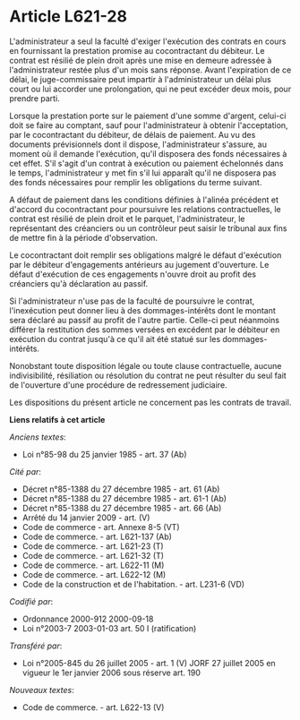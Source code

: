 # Article L621-28

L'administrateur a seul la faculté d'exiger l'exécution des contrats en cours en fournissant la prestation promise au
cocontractant du débiteur. Le contrat est résilié de plein droit après une mise en demeure adressée à l'administrateur restée
plus d'un mois sans réponse. Avant l'expiration de ce délai, le juge-commissaire peut impartir à l'administrateur un délai
plus court ou lui accorder une prolongation, qui ne peut excéder deux mois, pour prendre parti.

Lorsque la prestation porte sur le paiement d'une somme d'argent, celui-ci doit se faire au comptant, sauf pour
l'administrateur à obtenir l'acceptation, par le cocontractant du débiteur, de délais de paiement. Au vu des documents
prévisionnels dont il dispose, l'administrateur s'assure, au moment où il demande l'exécution, qu'il disposera des fonds
nécessaires à cet effet. S'il s'agit d'un contrat à exécution ou paiement échelonnés dans le temps, l'administrateur y met
fin s'il lui apparaît qu'il ne disposera pas des fonds nécessaires pour remplir les obligations du terme suivant.

A défaut de paiement dans les conditions définies à l'alinéa précédent et d'accord du cocontractant pour poursuivre les
relations contractuelles, le contrat est résilié de plein droit et le parquet, l'administrateur, le représentant des
créanciers ou un contrôleur peut saisir le tribunal aux fins de mettre fin à la période d'observation.

Le cocontractant doit remplir ses obligations malgré le défaut d'exécution par le débiteur d'engagements antérieurs au
jugement d'ouverture. Le défaut d'exécution de ces engagements n'ouvre droit au profit des créanciers qu'à déclaration au
passif.

Si l'administrateur n'use pas de la faculté de poursuivre le contrat, l'inexécution peut donner lieu à des dommages-intérêts
dont le montant sera déclaré au passif au profit de l'autre partie. Celle-ci peut néanmoins différer la restitution des
sommes versées en excédent par le débiteur en exécution du contrat jusqu'à ce qu'il ait été statué sur les dommages-intérêts.

Nonobstant toute disposition légale ou toute clause contractuelle, aucune indivisibilité, résiliation ou résolution du
contrat ne peut résulter du seul fait de l'ouverture d'une procédure de redressement judiciaire.

Les dispositions du présent article ne concernent pas les contrats de travail.

**Liens relatifs à cet article**

_Anciens textes_:

  - Loi n°85-98 du 25 janvier 1985 - art. 37 (Ab)

_Cité par_:

  - Décret n°85-1388 du 27 décembre 1985 - art. 61 (Ab)
  - Décret n°85-1388 du 27 décembre 1985 - art. 61-1 (Ab)
  - Décret n°85-1388 du 27 décembre 1985 - art. 66 (Ab)
  - Arrêté du 14 janvier 2009 - art. (V)
  - Code de commerce - art. Annexe 8-5 (VT)
  - Code de commerce. - art. L621-137 (Ab)
  - Code de commerce. - art. L621-23 (T)
  - Code de commerce. - art. L621-32 (T)
  - Code de commerce. - art. L622-11 (M)
  - Code de commerce. - art. L622-12 (M)
  - Code de la construction et de l'habitation. - art. L231-6 (VD)

_Codifié par_:

  - Ordonnance 2000-912 2000-09-18
  - Loi n°2003-7 2003-01-03 art. 50 I (ratification)

_Transféré par_:

  - Loi n°2005-845 du 26 juillet 2005 - art. 1 (V) JORF 27 juillet 2005 en vigueur le 1er janvier 2006 sous réserve art. 190

_Nouveaux textes_:

  - Code de commerce. - art. L622-13 (V)
